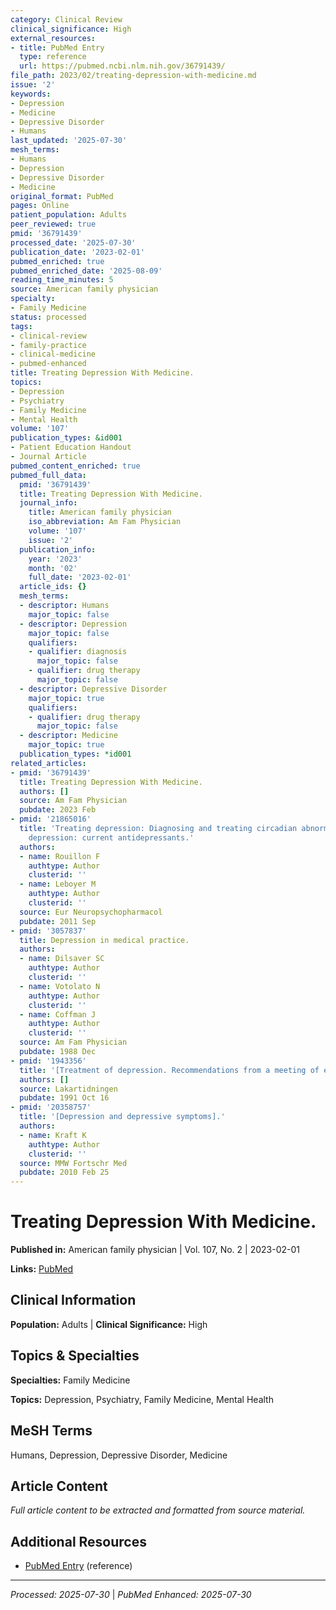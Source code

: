 ```yaml
---
category: Clinical Review
clinical_significance: High
external_resources:
- title: PubMed Entry
  type: reference
  url: https://pubmed.ncbi.nlm.nih.gov/36791439/
file_path: 2023/02/treating-depression-with-medicine.md
issue: '2'
keywords:
- Depression
- Medicine
- Depressive Disorder
- Humans
last_updated: '2025-07-30'
mesh_terms:
- Humans
- Depression
- Depressive Disorder
- Medicine
original_format: PubMed
pages: Online
patient_population: Adults
peer_reviewed: true
pmid: '36791439'
processed_date: '2025-07-30'
publication_date: '2023-02-01'
pubmed_enriched: true
pubmed_enriched_date: '2025-08-09'
reading_time_minutes: 5
source: American family physician
specialty:
- Family Medicine
status: processed
tags:
- clinical-review
- family-practice
- clinical-medicine
- pubmed-enhanced
title: Treating Depression With Medicine.
topics:
- Depression
- Psychiatry
- Family Medicine
- Mental Health
volume: '107'
publication_types: &id001
- Patient Education Handout
- Journal Article
pubmed_content_enriched: true
pubmed_full_data:
  pmid: '36791439'
  title: Treating Depression With Medicine.
  journal_info:
    title: American family physician
    iso_abbreviation: Am Fam Physician
    volume: '107'
    issue: '2'
  publication_info:
    year: '2023'
    month: '02'
    full_date: '2023-02-01'
  article_ids: {}
  mesh_terms:
  - descriptor: Humans
    major_topic: false
  - descriptor: Depression
    major_topic: false
    qualifiers:
    - qualifier: diagnosis
      major_topic: false
    - qualifier: drug therapy
      major_topic: false
  - descriptor: Depressive Disorder
    major_topic: true
    qualifiers:
    - qualifier: drug therapy
      major_topic: false
  - descriptor: Medicine
    major_topic: true
  publication_types: *id001
related_articles:
- pmid: '36791439'
  title: Treating Depression With Medicine.
  authors: []
  source: Am Fam Physician
  pubdate: 2023 Feb
- pmid: '21865016'
  title: 'Treating depression: Diagnosing and treating circadian abnormalities in
    depression: current antidepressants.'
  authors:
  - name: Rouillon F
    authtype: Author
    clusterid: ''
  - name: Leboyer M
    authtype: Author
    clusterid: ''
  source: Eur Neuropsychopharmacol
  pubdate: 2011 Sep
- pmid: '3057837'
  title: Depression in medical practice.
  authors:
  - name: Dilsaver SC
    authtype: Author
    clusterid: ''
  - name: Votolato N
    authtype: Author
    clusterid: ''
  - name: Coffman J
    authtype: Author
    clusterid: ''
  source: Am Fam Physician
  pubdate: 1988 Dec
- pmid: '1943356'
  title: '[Treatment of depression. Recommendations from a meeting of experts].'
  authors: []
  source: Lakartidningen
  pubdate: 1991 Oct 16
- pmid: '20358757'
  title: '[Depression and depressive symptoms].'
  authors:
  - name: Kraft K
    authtype: Author
    clusterid: ''
  source: MMW Fortschr Med
  pubdate: 2010 Feb 25
---
```


# Treating Depression With Medicine.

**Published in:** American family physician | Vol. 107, No. 2 | 2023-02-01

**Links:** [PubMed](https://pubmed.ncbi.nlm.nih.gov/36791439/)

## Clinical Information

**Population:** Adults | **Clinical Significance:** High

## Topics & Specialties

**Specialties:** Family Medicine

**Topics:** Depression, Psychiatry, Family Medicine, Mental Health

## MeSH Terms

Humans, Depression, Depressive Disorder, Medicine

## Article Content

*Full article content to be extracted and formatted from source material.*

## Additional Resources

- [PubMed Entry](https://pubmed.ncbi.nlm.nih.gov/36791439/) (reference)

---

*Processed: 2025-07-30* | *PubMed Enhanced: 2025-07-30*
